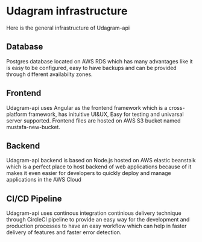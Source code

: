 # Udagram infrastructure
Here is the general infrastructure of Udagram-api

## Database
  Postgres database located on AWS RDS which has many advantages like it is easy to be configured, easy to have backups and can be provided through different availabilty zones.

## Frontend
  Udagram-api uses Angular as the frontend framework which is a cross-platform framework, has inituitive UI&UX, Easy for testing and univarsal server supported. Frontend files are hosted on AWS S3 bucket named mustafa-new-bucket.

## Backend
  Udagram-api backend is based on Node.js hosted on AWS elastic beanstalk which is a perfect place to host backend of web applications because of it makes it even easier for developers to quickly deploy and manage applications in the AWS Cloud

## CI/CD Pipeline
  Udagram-api uses continous integration continious delivery technique through CircleCI pipeline to provide an easy way for the development and production processes to have an easy workflow which can help in faster delivery of features and faster error detection.